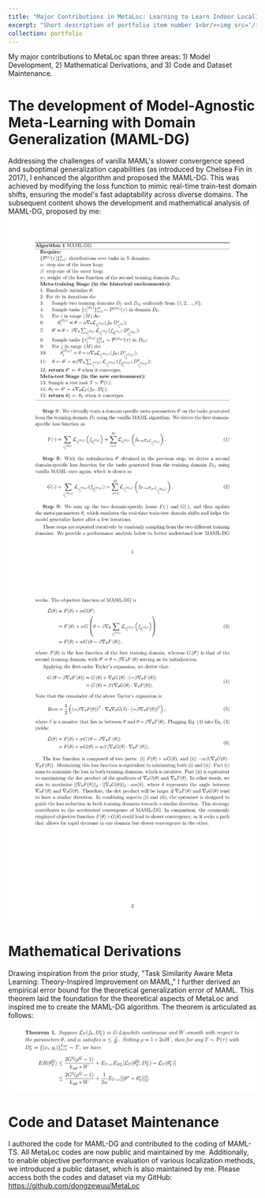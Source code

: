 ```yaml
---
title: "Major Contributions in MetaLoc: Learning to Learn Indoor Localization"
excerpt: "Short description of portfolio item number 1<br/><img src='/images/overview.png'>"
collection: portfolio
---
```


My major contributions to MetaLoc span three areas: 1) Model Development, 2) Mathematical Derivations, and 3) Code and Dataset Maintenance.

The development of Model-Agnostic Meta-Learning with Domain Generalization (MAML-DG)
===
Addressing the challenges of vanilla MAML's slower convergence speed and suboptimal generalization capabilities (as introduced by Chelsea Fin in 2017), I enhanced the algorithm and proposed the MAML-DG. This was achieved by modifying the loss function to mimic real-time train-test domain shifts, ensuring the model's fast adaptability across diverse domains. The subsequent content shows the development and mathematical analysis of MAML-DG, proposed by me:
![avatar](/images/MAMLDG_1.png)
![avatar](/images/MAMLDG_2.png)

Mathematical Derivations
===
Drawing inspiration from the prior study, "Task Similarity Aware Meta Learning: Theory-Inspired Improvement on MAML," I further derived an empirical error bound for the theoretical generalization error of MAML. This theorem laid the foundation for the theoretical aspects of MetaLoc and inspired me to create the MAML-DG algorithm. The theorem is articulated as follows:
![avatar](/images/Theorem_1.png)

Code and Dataset Maintenance
===
I authored the code for MAML-DG and contributed to the coding of MAML-TS. All MetaLoc codes are now public and maintained by me. Additionally, to enable objective performance evaluation of various localization methods, we introduced a public dataset, which is also maintained by me. Please access both the codes and dataset via my GitHub: https://github.com/dongzewuu/MetaLoc
